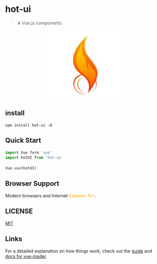 # hot-ui

> A Vue.js components.

<p align="center">
  <img src="./static/images/hot.jpeg">
</p>


## install

``` shell
npm install hot-ui -D
```

## Quick Start
```javascript
import Vue form 'vue'
import hotUI from 'hot-ui'

Vue.use(hotUI)
```

## Browser Support
Modern browsers and Internet <font color="orange">Explorer 10+</font>.

## LICENSE
[MIT](LICENSE)

## Links
For a detailed explanation on how things work, check out the [guide](http://vuejs-templates.github.io/webpack/) and [docs for vue-loader](http://vuejs.github.io/vue-loader).

